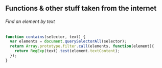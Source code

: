 ## Functions & other stuff taken from the internet

###### Find an element by text
```js
function contains(selector, text) {
  var elements = document.querySelectorAll(selector);
  return Array.prototype.filter.call(elements, function(element){
    return RegExp(text).test(element.textContent);
  });
}
```
